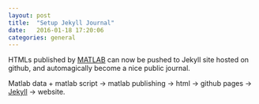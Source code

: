 ```yaml
---
layout: post
title:  "Setup Jekyll Journal"
date:   2016-01-18 17:20:06
categories: general 
---
```




HTMLs published by [MATLAB][matpub] can now be pushed to Jekyll site hosted on github, and automagically become a nice public journal. 

Matlab data + matlab script -> matlab publishing -> html -> github pages -> [Jekyll][jekyll] -> website. 


[jekyll]:      http://jekyllrb.com
[matpub]:		http://www.mathworks.com/help/matlab/matlab_prog/publishing-matlab-code.html
